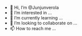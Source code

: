 - 👋 Hi, I’m @Junjunverola
- 👀 I’m interested in ...
- 🌱 I’m currently learning ...
- 💞️ I’m looking to collaborate on ...
- 📫 How to reach me ...

<!---
Junjunverola/Junjunverola is a ✨ special ✨ repository because its `README.md` (this file) appears on your GitHub profile.
You can click the Preview link to take a look at your changes.
--->
